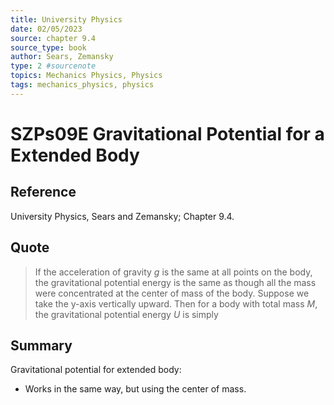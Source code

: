 ```yaml
---
title: University Physics
date: 02/05/2023
source: chapter 9.4
source_type: book 
author: Sears, Zemansky
type: 2 #sourcenote
topics: Mechanics Physics, Physics
tags: mechanics_physics, physics
---
```

# SZPs09E Gravitational Potential for a Extended Body

## **Reference**
University Physics, Sears and Zemansky; Chapter 9.4.

## **Quote**
> If the acceleration of gravity $g$ is the same at all points on the body, the gravitational potential energy is the same as though all the mass were concentrated at the center of mass of the body. Suppose we take the y-axis vertically upward. Then for a body with total mass $M$, the gravitational potential energy $U$ is simply

## **Summary**
Gravitational potential for extended body:
- Works in the same way, but using the center of mass.